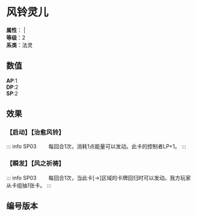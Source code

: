 <script setup>
let list = [
    { number: "SP03-010", url: "/packs/SP03" }
]
</script>

# 风铃灵儿

**属性**：<CardAttribute text="风"/> | <CardAttribute text="木"/><br>
**等级**：2<br>
**系类**：法灵

## 数值

**AP**:1<br>
**DP**:2<br>
**SP**:2

## 效果

### 【启动】【治愈风铃】

::: info SP03
&emsp;&emsp;每回合1次，消耗1点能量可以发动。此卡的控制者LP+1。
:::

### 【瞬发】【风之祈祷】

::: info SP03
&emsp;&emsp;每回合1次，当此卡[→]区域的卡牌回归时可以发动。我方玩家从卡组抽1张卡。
:::

## 编号版本

<CardNumberBox :list="list"/>